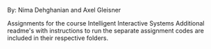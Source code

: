 By: Nima Dehghanian and Axel Gleisner

Assignments for the course Intelligent Interactive Systems
Additional readme's with instructions to run the separate assignment codes are included in their respective folders.
